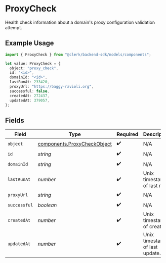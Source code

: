 # ProxyCheck

Health check information about a domain's proxy configuration validation attempt.

## Example Usage

```typescript
import { ProxyCheck } from "@clerk/backend-sdk/models/components";

let value: ProxyCheck = {
  object: "proxy_check",
  id: "<id>",
  domainId: "<id>",
  lastRunAt: 233420,
  proxyUrl: "https://baggy-ravioli.org",
  successful: false,
  createdAt: 272437,
  updatedAt: 379057,
};
```

## Fields

| Field                                                                      | Type                                                                       | Required                                                                   | Description                                                                |
| -------------------------------------------------------------------------- | -------------------------------------------------------------------------- | -------------------------------------------------------------------------- | -------------------------------------------------------------------------- |
| `object`                                                                   | [components.ProxyCheckObject](../../models/components/proxycheckobject.md) | :heavy_check_mark:                                                         | N/A                                                                        |
| `id`                                                                       | *string*                                                                   | :heavy_check_mark:                                                         | N/A                                                                        |
| `domainId`                                                                 | *string*                                                                   | :heavy_check_mark:                                                         | N/A                                                                        |
| `lastRunAt`                                                                | *number*                                                                   | :heavy_check_mark:                                                         | Unix timestamp of last run.<br/>                                           |
| `proxyUrl`                                                                 | *string*                                                                   | :heavy_check_mark:                                                         | N/A                                                                        |
| `successful`                                                               | *boolean*                                                                  | :heavy_check_mark:                                                         | N/A                                                                        |
| `createdAt`                                                                | *number*                                                                   | :heavy_check_mark:                                                         | Unix timestamp of creation.<br/>                                           |
| `updatedAt`                                                                | *number*                                                                   | :heavy_check_mark:                                                         | Unix timestamp of last update.<br/>                                        |